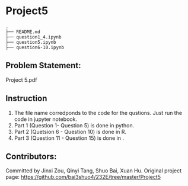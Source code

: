 Project5
===
```
.
├── README.md
├── question1_4.ipynb
├── question5.ipynb
├── question6-10.ipynb

```
Problem Statement:
---
Project 5.pdf



Instruction
---
1. The file name corredponds to the code for the qustions. Just run the code in jupyter notebook. 
2. Part 1 (Question 1- Question 5) is done in python.
3. Part 2 (Quetsion 6 - Question 10) is done in R.
4. Part 3 (Question 11 - Question 15) is done in .

Contributors:
---
Committed by Jinxi Zou, Qinyi Tang, Shuo Bai, Xuan Hu. Original project page: https://github.com/bai3shuo4/232E/tree/master/Project5
